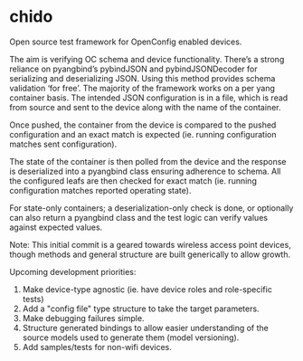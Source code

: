 # chido
Open source test framework for OpenConfig enabled devices.

The aim is verifying OC schema and device functionality. There’s a strong
reliance on pyangbind’s pybindJSON and pybindJSONDecoder for serializing and
deserializing JSON. Using this method provides schema validation ‘for free’.
The majority of the framework works on a per yang container basis. The intended
JSON configuration is in a file, which is read from source and sent to the
device along with the name of the container.

Once pushed, the container from the device is compared to the pushed
configuration and an exact match is expected (ie. running configuration matches
sent configuration).

The state of the container is then polled from the device and the response is
deserialized into a pyangbind class ensuring adherence to schema. All the
configured leafs are then checked for exact match (ie. running configuration
matches reported operating state).

For state-only containers; a deserialization-only check is done, or optionally
can also return a pyangbind class and the test logic can verify values against
expected values.

Note: This initial commit is a geared towards wireless access point devices,
      though methods and general structure are built generically to allow growth.

Upcoming development priorities:
1.  Make device-type agnostic (ie. have device roles and role-specific tests)
2.  Add a "config file" type structure to take the target parameters.
3.  Make debugging failures simple.
4.  Structure generated bindings to allow easier understanding of the source
    models used to generate them (model versioning).
5.  Add samples/tests for non-wifi devices.
